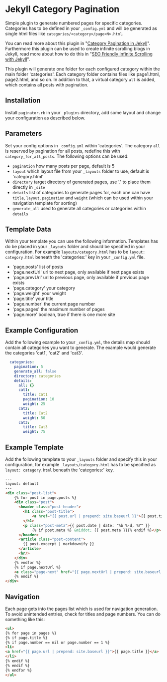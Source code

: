 # Jekyll Category Pagination

Simple plugin to generate numbered pages for specific categories. Categories
has to be defined in your `_config.yml` and will be generated as single html
files like `categories/<category>/page<N>.html`.

You can read more about this plugin in "[Category Pagination in Jekyll](https://blog.codestack.de/2015/05/02/category-pagination-in-jekyll.html)".
Furthermore this plugin can be used to create infinite scrolling blogs in
Jekyll, read more about how to do this in "[SEO Friendly Infinite Scrolling with Jekyll](https://blog.codestack.de/2015/05/17/seo-friendly-infinite-scroll.html)".

This plugin will generate one folder for each configured category within the
main folder 'categories'. Each category folder contains
files like page1.html, page2.html, and so on. In addition to that, a virtual
category `all` is added, which contains all posts with pagination.

## Installation

Install `paginator.rb` in your `_plugins` directory, add some layout and change
your configuration as described below.

## Parameters

Set your config options in `_config.yml` within 'categories'. The category `all`
is reserved by pagination for all posts, redefine this with
`category_for_all_posts`. The following options can be used:

- `pagination` how many posts per page, default is 5
- `layout` which layout file from your `_layouts` folder to use,
  default is 'category.html'
- `directory` target directory of generated pages, use '.' to place them
  directly in `_site`
- `details` list of categories to generate pages for, each one can have
  `title`, `layout`, `pagination` and `weight` (which can be used within your
  navigation template for sorting)
- `generate_all` used to generate all categories or categories within `details`

## Template Data

Within your template you can use the following information. Templates has do be
placed in your `_layouts` folder and should be specified in your configuration.
For example `layouts/category.html` has to be `layout: category.html` beneath
the 'categories:' key in your `_config.yml` file.

- 'page.posts' list of posts
- 'page.nextUrl' url to next page, only available if next page exists
- 'page.prevUrl' url to previous page, only available if previous page exists
- 'page.category' your category
- 'page.weight' your weight
- 'page.title' your title
- 'page.number' the current page number
- 'page.pages' the maximum number of pages
- 'page.more' boolean, true if there is one more site

## Example Configuration

Add the following example to your `_config.yml`, the details map should
contain all categories you want to generate. The example would generate
the categories 'cat1', 'cat2' and 'cat3'.

``` yml
  categories:
    pagination: 5
    generate_all: false
    directory: categories
    details:
      all: {}
      cat1:
        title: Cat1
        pagination: 10
        weight: 25
      cat2:
        title: Cat2
        weight: 50
      cat3:
        title: Cat3
        weight: 75
```

## Example Template

Add the following template to your `_layouts` folder and specify this in
your configuration, for example `_layouts/category.html` has to be specified
as `layout: category.html` beneath the 'categories:' key.

``` html
---
layout: default
---
<div class="post-list">
    {% for post in page.posts %}
    <div class="post">
      <header class="post-header">
        <h1 class="post-title">
            <a href="{{ post.url | prepend: site.baseurl }}">{{ post.title }}</a>
        </h1>
        <p class="post-meta">{{ post.date | date: "%b %-d, %Y" }}
            {% if post.meta %} &middot; {{ post.meta }}{% endif %}</p>
      </header>
      <article class="post-content">
        {{ post.excerpt | markdownify }}
      </article>
      <hr/>
    </div>
    {% endfor %}
    {% if page.nextUrl %}
    <a class="page-next" href="{{ page.nextUrl | prepend: site.baseurl }}">next</a>
    {% endif %}
</div>
```

## Navigation

Each page gets into the pages list which is used for navigation generation. To
avoid unintended entries, check for titles and page numbers. You can do
something like this:

``` html
<ul>
{% for page in pages %}
{% if page.title %}
{% if page.number == nil or page.number == 1 %}
<li>
<a href="{{ page.url | prepend: site.baseurl }}">{{ page.title }}</a>
</li>
{% endif %}
{% endif %}
{% endfor %}
</ul>
```
